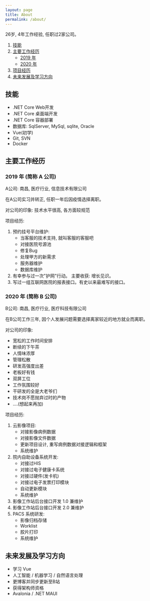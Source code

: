 ```yaml
---
layout: page
title: About
permalink: /about/
---
```


26岁, 4年工作经验, 任职过2家公司。

1. [技能](#技能)
1. [主要工作经历](#主要工作经历)
    - [2019 年](#2019-年-(简称-A-公司))
    - [2020 年](#2020-年-(简称-B-公司))
1. [项目经历](#项目经历)
1. [未来发展及学习方向](#未来发展及学习方向)

## 技能

- .NET Core Web开发
- .NET Core 桌面端开发
- .NET Core 容器部署
- 数据库: SqlServer, MySql, sqlite, Oracle
- Vue(初学)
- Git, SVN
- Docker

## 主要工作经历

### 2019 年 (简称 A 公司)

A公司: 南昌, 医疗行业, 信息技术有限公司

在A公司实习并转正, 任职一年后因疫情选择离职。

对公司的印象: 技术水平很高, 各方面较规范

项目经历:

1. 预约挂号平台维护:
   - 当客服的技术支持, 就叫客服的客服吧
   - 对接医院号源池
   - 修复Bug
   - 处理甲方的新需求
   - 服务器维护
   - 数据库维护
2. 有幸参与过一次"护网"行动。 主要收获: 增长见识。
3. 写过一组互联网医院的报表接口。有史以来最难写的接口。

### 2020 年 (简称 B 公司)

B公司: 南昌, 医疗行业, 医疗科技有限公司

在B公司工作三年, 因个人发展问题需要选择离家较近的地方就业而离职。

对公司的印象:
- 宽松的工作时间安排
- 断续的下午茶
- 人情味浓厚
- 管理松散
- 研发高强度出差
- 老板好有钱
- 双屏工位
- 工作氛围较好
- 干研发的全是大老爷们
- 技术岗不愿抛弃过时的产物
- ....(想起来再加)

项目经历:

1. 云影像项目:
    - 对接影像病例数据
    - 对接影像文件数据
    - 更新项目设计, 重写病例数据对接逻辑和框架
    - 系统维护
1. 院内自助设备系统开发:
    - 对接过HIS
    - 对接过电子健康卡系统
    - 对接过硬件(发卡机)
    - 对接过电子发票打印模块
    - 自动更新模块
    - 系统维护
1. 影像工作站后台接口开发 1.0 兼维护
1. 影像工作站后台接口开发 2.0 兼维护
1. PACS 系统研发:
    - 影像归档存储
    - Worklist
    - 胶片打印
    - 系统维护

## 未来发展及学习方向

- 学习 Vue
- 人工智能 / 机器学习 / 自然语言处理
- 更博客并同步更新至B站
- 获得架构师资格
- Avalonia / .NET MAUI
